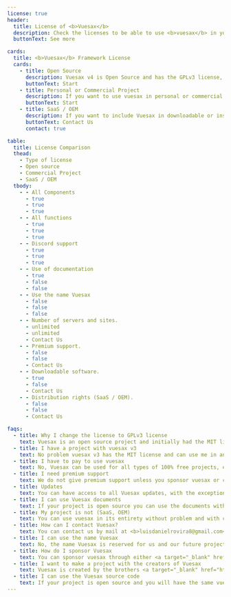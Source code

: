 ```yaml
---
license: true
header:
  title: License of <b>Vuesax</b>
  description: Check the licenses to be able to use <b>vuesax</b> in your projects
  buttonText: See more

cards:
  title: <b>Vuesax</b> Framework License
  cards:
    - title: Open Source
      description: Vuesax v4 is Open Source and has the GPLv3 license, you can use vuesax in your open source projects that have the same GPLv3 license
      buttonText: Start
    - title: Personal or Commercial Project
      description: If you want to use vuesax in personal or commercial projects other than (Saas / OEM) you can do it without any problem. If you run a business and you are using Vuesax in a project or page that generates income, it makes commercial sense to sponsor the development of Vuesax
      buttonText: Start
    - title: SaaS / OEM
      description: If you want to include Vuesax in downloadable or installable products such as Wordpress themes, HTML templates, as part of a commercial interface creator, SDK or toolkit, choose the commercial OEM license. Commercial OEM licenses are customized for each customer.
      buttonText: Contact Us
      contact: true

table:
  title: License Comparison
  thead:
    - Type of license
    - Open source
    - Commercial Project
    - SaaS / OEM
  tbody:
    - - All Components
      - true
      - true
      - true
    - - All functions
      - true
      - true
      - true
    - - Discord support
      - true
      - true
      - true
    - - Use of documentation
      - true
      - false
      - false
    - - Use the name Vuesax
      - false
      - false
      - false
    - - Number of servers and sites.
      - unlimited
      - unlimited
      - Contact Us
    - - Premium support.
      - false
      - false
      - Contact Us
    - - Downloadable software.
      - true
      - false
      - Contact Us
    - - Distribution rights (SaaS / OEM).
      - false
      - false
      - Contact Us

faqs:
  - title: Why I change the license to GPLv3 license
    text: Vuesax is an open source project and initially had the MIT license for reasons of inconvenience with a company that used our name and components to earn money at our expense we decided to change the license and terms when using vuesax for such projects
  - title: I have a project with vuesax v3
    text: No problem vuesax v3 has the MIT license and can use me in any project, if you want to use vuesax v4 or higher if you apply the new licenses
  - title: I have to pay to use vuesax
    text: No, Vuesax can be used for all types of 100% free projects, except for projects (SaaS, OEM) that you would have to contact us in order to use vuesax
  - title: I need premium support
    text: We do not give premium support unless you sponsor vuesax or contact us for a support agreement
  - title: Updates
    text: You can have access to all Vuesax updates, with the exception of the projects (SaaS, OEM) that you would have to contact us in order to use vuesax and its future updates
  - title: I can use Vuesax documents
    text: If your project is open source you can use the documents without problem, contact us to use the documents in commercial projects or (SaaS, OEM)
  - title: My project is not (SaaS, OEM)
    text: You can use vuesax in its entirety without problem and with complete confidence
  - title: How can I contact Vuesax?
    text: You can contact us by mail at <b>luisdanielrovira8@gmail.com</b> or through our website <a target="_blank" href="https://lusaxweb.net/">Lusaxweb</a>
  - title: I can use the name Vuesax
    text: No, the name Vuesax is reserved for us and our future projects.
  - title: How do I sponsor Vuesax
    text: You can sponsor vuesax through either <a target="_blank" href="https://www.patreon.com/luisdanielroviracontreras"> Patreon </a>, <a href="https://opencollective.com/vuesax"> Opencollective</a> or visit our sponsorship page to see other options such as <b> Paypal </b> or <b> Btc </b> for non-recurring sponsorship
  - title: I want to make a project with the creators of Vuesax
    text: Vuesax is created by the brothers <a target="_blank" href="https://github.com/luisDanielRoviraContreras"> luis daniel rovira contreras </a> and <a target="_blank" href= "https://dribbble.com/ManuelRovira"> Manuel Rovira Contreras </a> co-founders of <a target="_blank" href="https://lusaxweb.net/"> Lusaxweb </a> contact us if you need to make a custom project
  - title: I can use the Vuesax source code
    text: If your project is open source and you will have the same vuesax license you can do it but if it is a commercial project or (SaaS / OEM) you cannot use the Vuesax source code
---
```


